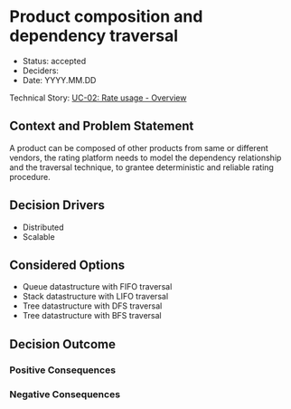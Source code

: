 # Product composition and dependency traversal

* Status: accepted
* Deciders:
* Date: YYYY.MM.DD

Technical Story: [UC-02: Rate usage - Overview](/USE-CASES/UC-02/index.md)

## Context and Problem Statement

A product can be composed of other products from same or different vendors,
the rating platform needs to model the dependency relationship and the traversal technique,
to grantee deterministic and reliable rating procedure.

## Decision Drivers

* Distributed
* Scalable

## Considered Options

* Queue datastructure with FIFO traversal
* Stack datastructure with LIFO traversal
* Tree datastructure with DFS traversal
* Tree datastructure with BFS traversal

## Decision Outcome

### Positive Consequences

### Negative Consequences
